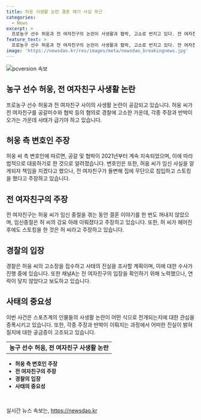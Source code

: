 ```yaml
---
title: 허웅 사생활 논란 결혼 얘기 사실 무근
categories:
  - News
excerpt: >
  프로농구 선수 허웅과 전 여자친구의 논란이 사생활과 협박, 고소로 번지고 있다. 전 여자친구가 임신 중절과 결혼 미화를 주장하며 허웅에 대한 주장을 제기했으며, 허웅 측은 이를 사실무근으로 반박하고 수사 결과를 기다린다. 허웅의 고소장을 접수받은 경찰은 진실을 조사할 예정이며, 전 여자친구는 채널A의 연락에 응하지 않고 있다.
feature_text: >
  프로농구 선수 허웅과 전 여자친구의 논란이 사생활과 협박, 고소로 번지고 있다. 전 여자친구가 임신 중절과 결혼 미화를 주장하며 허웅에 대한 주장을 제기했으며, 허웅 측은 이를 사실무근으로 반박하고 수사 결과를 기다린다. 허웅의 고소장을 접수받은 경찰은 진실을 조사할 예정이며, 전 여자친구는 채널A의 연락에 응하지 않고 있다.
image: 'https://newsdao.kr/res/images/meta/newsdao_breakingnews.jpg'
---
```


<p><img src="https://newsdao.kr/res/images/meta/newsdao_breakingnews.jpg" alt="pcversion 속보" /></p>

<h2 data-ke-size="size26">농구 선수 허웅, 전 여자친구 사생활 논란</h2>

<p data-ke-size="size16">프로농구 선수 허웅과 전 여자친구 사이의 사생활 논란이 공감되고 있습니다. 허웅 씨가 전 여자친구를 공갈미수와 협박 등의 혐의로 경찰에 고소한 가운데, 각종 주장과 반박이 오가는 가운데 사태가 급기야 하고 있습니다.</p>

<h2 data-ke-size="size24">허웅 측 변호인 주장</h2>

<p data-ke-size="size16">허웅 씨 측 변호인에 따르면, 공갈 및 협박이 2021년부터 계속 지속되었으며, 이에 따라 법적으로 대응하기로 한 것으로 알려졌습니다. 변호인은 또한, 허웅 씨가 임신 사실을 알게되자 책임을 지겠다고 했으나, 전 여자친구가 돌변해 집에 무단으로 침입하고 스토킹을 했다고 주장하고 있습니다.</p>

<h2 data-ke-size="size24">전 여자친구의 주장</h2>

<p data-ke-size="size16">전 여자친구는 허웅 씨가 임신 중절을 겪는 동안 결혼 이야기를 한 번도 꺼내지 않았으며, 임신중절은 허 씨의 강요 아래 이뤄졌다고 주장하고 있습니다. 또한, 허 씨가 헤어진 후에도 스토킹을 한 것은 허 씨라고 주장하고 있습니다.</p>

<h2 data-ke-size="size24">경찰의 입장</h2>

<p data-ke-size="size16">경찰은 허웅 씨의 고소장을 접수하고 사태의 진실을 조사할 계획이며, 이에 대한 수사가 진행 중에 있습니다. 또한 채널A는 전 여자친구의 입장을 확인하기 위해 노력했으나, 연락이 닿지 않았다고 보도하고 있습니다.</p>

<h2 data-ke-size="size24">사태의 중요성</h2>

<p data-ke-size="size16">이번 사건은 스포츠계의 인물들의 사생활 논란이 어떤 식으로 전개되는지에 대한 관심을 증폭시키고 있습니다. 또한, 각종 주장과 반박이 이뤄지는 과정에서 어떠한 진실이 밝혀질지에 대한 궁금증이 고조되고 있습니다.</p>

<table>
    <tbody>
        <tr>
            <td style="text-align: center; height: 17px;">
                <b>농구 선수 허웅, 전 여자친구 사생활 논란</b>
            </td>
        </tr>
    </tbody>
</table>

<ul>
    <li><b>허웅 측 변호인 주장</b></li>
    <li><b>전 여자친구의 주장</b></li>
    <li><b>경찰의 입장</b></li>
    <li><b>사태의 중요성</b></li>
</ul>

<p data-ke-size="size16">&nbsp;</p>
실시간 뉴스 속보는, <a href="https://newsdao.kr" rel="dofollow">https://newsdao.kr</a>


